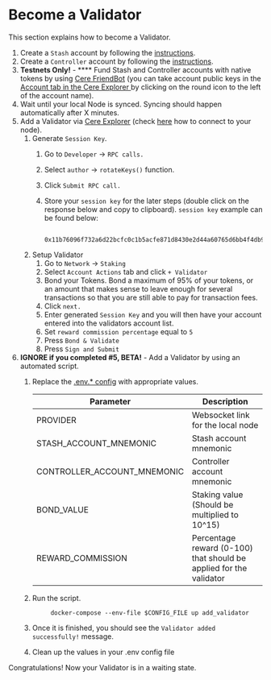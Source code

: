 # Become a Validator

This section explains how to become a Validator.

1. Create a `Stash` account by following the [instructions](/tools/cere-explorer/how-to-create-an-account-by-using-cere-explorer.md).
2. Create a `Controller` account by following the [instructions](/tools/cere-explorer/how-to-create-an-account-by-using-cere-explorer.md).
3. **Testnets Only!** - **** Fund Stash and Controller accounts with native tokens by using [Cere FriendBot](https://stats.cere.network/#/friend-bot) (you can take account public keys in the [Account tab in the Cere Explorer ](https://explorer.cere.network/#/accounts)by clicking on the round icon to the left of the account name).
4. Wait until your local Node is synced. Syncing should happen automatically after X minutes.
5. Add a Validator via [Cere Explorer](https://explorer.cere.network/) (check [here](/tools/cere-explorer/how-to-connect-to-your-node-with-cere-explorer.md) how to connect to your node).
   1. Generate `Session Key`.
      1. Go to `Developer` → `RPC calls.`
      2. Select `author` → `rotateKeys()` function.
      3. Click `Submit RPC call.`
      4. Store your `session key` for the later steps (double click on the response below and copy to clipboard). `session key` example can be found below:

          ```
           0x11b76096f732a6d22bcfc0c1b5acfe871d8430e2d44a60765d6bb4f4db989ed354e2a0cc60489c4e5c850a2d83e778f9968e3cd3acba86f24f9ea522c95755101ec09626e5ec94c5a10ca83b4994fe580a6ab9f6f720f97858b905d84d794f072603b677467097c1209ebab19a14d285e6174004e4f1459c4f823bb5c8a05c0c
          ```
   2. Setup Validator
      1. Go to `Network` → `Staking`
      2. Select `Account Actions` tab and click `+ Validator`
      3. Bond your Tokens. Bond a maximum of 95% of your tokens, or an amount that makes sense to leave enough for several transactions so that you are still able to pay for transaction fees.
      4. Click `next.`
      5. Enter generated `Session Key` and you will then have your account entered into the validators account list.
      6. Set `reward commission percentage` equal to `5`
      7. Press `Bond & Validate`
      8. Press `Sign and Submit`
6. **IGNORE if you completed #5, BETA!** - Add a Validator by using an automated script.
   1.  Replace the [.env.* config](https://github.com/Cerebellum-Network/nodes-installation-scripts/tree/master/configs) with appropriate values.

       | Parameter                     | Description                                                        |
       | ----------------------------- | ------------------------------------------------------------------ |
       | PROVIDER                      | Websocket link for the local node                                  |
       | STASH\_ACCOUNT\_MNEMONIC      | Stash account mnemonic                                             |
       | CONTROLLER\_ACCOUNT\_MNEMONIC | Controller account mnemonic                                        |
       | BOND\_VALUE                   | Staking value (Should be multiplied to 10^15)                      |
       | REWARD\_COMMISSION            | Percentage reward (0-100) that should be applied for the validator |
   2.  Run the script.

       ```
            docker-compose --env-file $CONFIG_FILE up add_validator
       ```
   3. Once it is finished, you should see the `Validator added successfully!` message.
   4. Clean up the values in your .env config file

Congratulations! Now your Validator is in a waiting state.
